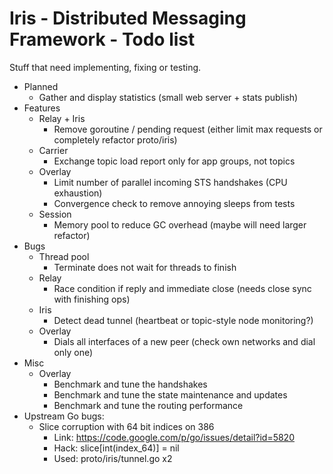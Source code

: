   Iris - Distributed Messaging Framework - Todo list
======================================================

Stuff that need implementing, fixing or testing.

- Planned
    - Gather and display statistics (small web server + stats publish)
- Features
    - Relay + Iris
        - Remove goroutine / pending request (either limit max requests or completely refactor proto/iris)
    - Carrier
        - Exchange topic load report only for app groups, not topics
    - Overlay
        - Limit number of parallel incoming STS handshakes (CPU exhaustion)
        - Convergence check to remove annoying sleeps from tests
    - Session
        - Memory pool to reduce GC overhead (maybe will need larger refactor)
- Bugs
    - Thread pool
        - Terminate does not wait for threads to finish
    - Relay
        - Race condition if reply and immediate close (needs close sync with finishing ops)
    - Iris
        - Detect dead tunnel (heartbeat or topic-style node monitoring?)
    - Overlay
        - Dials all interfaces of a new peer (check own networks and dial only one)
- Misc
    - Overlay
        - Benchmark and tune the handshakes
        - Benchmark and tune the state maintenance and updates
        - Benchmark and tune the routing performance
- Upstream Go bugs:
    - Slice corruption with 64 bit indices on 386
        - Link: https://code.google.com/p/go/issues/detail?id=5820
        - Hack: slice[int(index_64)] = nil
        - Used: proto/iris/tunnel.go x2

